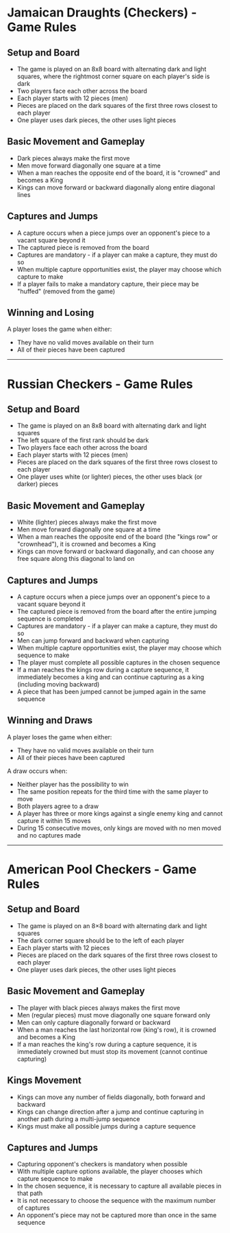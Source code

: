 # Jamaican Draughts (Checkers) - Game Rules

## Setup and Board
- The game is played on an 8x8 board with alternating dark and light squares, where the rightmost corner square on each player's side is dark
- Two players face each other across the board
- Each player starts with 12 pieces (men)
- Pieces are placed on the dark squares of the first three rows closest to each player
- One player uses dark pieces, the other uses light pieces

## Basic Movement and Gameplay
- Dark pieces always make the first move
- Men move forward diagonally one square at a time
- When a man reaches the opposite end of the board, it is "crowned" and becomes a King
- Kings can move forward or backward diagonally along entire diagonal lines

## Captures and Jumps
- A capture occurs when a piece jumps over an opponent's piece to a vacant square beyond it
- The captured piece is removed from the board
- Captures are mandatory - if a player can make a capture, they must do so
- When multiple capture opportunities exist, the player may choose which capture to make
- If a player fails to make a mandatory capture, their piece may be "huffed" (removed from the game)

## Winning and Losing
A player loses the game when either:
- They have no valid moves available on their turn
- All of their pieces have been captured

---

# Russian Checkers - Game Rules

## Setup and Board
- The game is played on an 8x8 board with alternating dark and light squares
- The left square of the first rank should be dark
- Two players face each other across the board
- Each player starts with 12 pieces (men)
- Pieces are placed on the dark squares of the first three rows closest to each player
- One player uses white (or lighter) pieces, the other uses black (or darker) pieces

## Basic Movement and Gameplay
- White (lighter) pieces always make the first move
- Men move forward diagonally one square at a time
- When a man reaches the opposite end of the board (the "kings row" or "crownhead"), it is crowned and becomes a King
- Kings can move forward or backward diagonally, and can choose any free square along this diagonal to land on

## Captures and Jumps
- A capture occurs when a piece jumps over an opponent's piece to a vacant square beyond it
- The captured piece is removed from the board after the entire jumping sequence is completed
- Captures are mandatory - if a player can make a capture, they must do so
- Men can jump forward and backward when capturing
- When multiple capture opportunities exist, the player may choose which sequence to make
- The player must complete all possible captures in the chosen sequence
- If a man reaches the kings row during a capture sequence, it immediately becomes a king and can continue capturing as a king (including moving backward)
- A piece that has been jumped cannot be jumped again in the same sequence

## Winning and Draws
A player loses the game when either:
- They have no valid moves available on their turn
- All of their pieces have been captured

A draw occurs when:
- Neither player has the possibility to win
- The same position repeats for the third time with the same player to move
- Both players agree to a draw
- A player has three or more kings against a single enemy king and cannot capture it within 15 moves
- During 15 consecutive moves, only kings are moved with no men moved and no captures made

---

# American Pool Checkers - Game Rules

## Setup and Board
- The game is played on an 8×8 board with alternating dark and light squares
- The dark corner square should be to the left of each player
- Each player starts with 12 pieces
- Pieces are placed on the dark squares of the first three rows closest to each player
- One player uses dark pieces, the other uses light pieces

## Basic Movement and Gameplay
- The player with black pieces always makes the first move
- Men (regular pieces) must move diagonally one square forward only
- Men can only capture diagonally forward or backward
- When a man reaches the last horizontal row (king's row), it is crowned and becomes a King
- If a man reaches the king's row during a capture sequence, it is immediately crowned but must stop its movement (cannot continue capturing)

## Kings Movement
- Kings can move any number of fields diagonally, both forward and backward
- Kings can change direction after a jump and continue capturing in another path during a multi-jump sequence
- Kings must make all possible jumps during a capture sequence

## Captures and Jumps
- Capturing opponent's checkers is mandatory when possible
- With multiple capture options available, the player chooses which capture sequence to make
- In the chosen sequence, it is necessary to capture all available pieces in that path
- It is not necessary to choose the sequence with the maximum number of captures
- An opponent's piece may not be captured more than once in the same sequence

